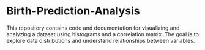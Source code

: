 # Birth-Prediction-Analysis
This repository contains code and documentation for visualizing and analyzing a dataset using histograms and a correlation matrix. The goal is to explore data distributions and understand relationships between variables.
